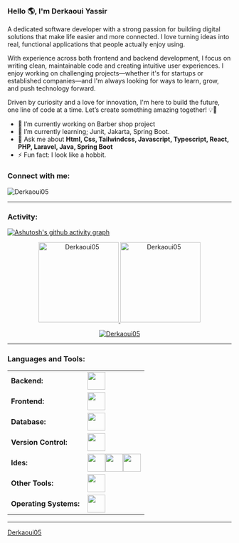 <link rel="stylesheet" type='text/css' href="https://cdn.jsdelivr.net/gh/devicons/devicon@latest/devicon.min.css" />

### Hello 🌎, I'm Derkaoui Yassir

A dedicated software developer with a strong passion for building digital solutions that make life easier and more connected. I love turning ideas into real, functional applications that people actually enjoy using.

With experience across both frontend and backend development, I focus on writing clean, maintainable code and creating intuitive user experiences. I enjoy working on challenging projects—whether it's for startups or established companies—and I'm always looking for ways to learn, grow, and push technology forward.

Driven by curiosity and a love for innovation, I'm here to build the future, one line of code at a time.
Let’s create something amazing together! 💡🚀

  - 🔭 I’m currently working on Barber shop project
  - 🌱 I’m currently learning; Junit, Jakarta, Spring Boot.
  - 💬 Ask me about **Html, Css, Tailwindcss, Javascript, Typescript, React, PHP, Laravel, Java, Spring Boot**
  - ⚡ Fun fact: I look like a hobbit.

<h3 align="left">Connect with me:</h3>
<p align="left">
<a href="https://www.linkedin.com/in/renato-r-611795133/" target="blank"><i align="center" class="devicon-linkedin-plain colored" alt="derkaoui" height="40" width="60" ></i>
</a>
</p>

<p align="left"> <img src="https://komarev.com/ghpvc/?username=Derkaoui05&label=Profile%20views&color=0e75b6&style=flat" alt="Derkaoui05" /> </p>


------
<h3 align="left">Activity:</h3>

[![Ashutosh's github activity graph](https://github-readme-activity-graph.vercel.app/graph?username=Derkaoui05&bg_color=100f0f&color=4c5e9e&line=4c569e&point=403e41&area=true&hide_border=true)](https://github.com/ashutosh00710/github-readme-activity-graph)

<div align="center">
  <a href="https://github.com/Derkaoui05">
    <img height="180em" src="https://github-readme-stats.vercel.app/api/top-langs?username=Derkaoui05&show_icons=true&locale=en&layout=compact&theme=tokyonight" alt="Derkaoui05"/>
    <img height="180em" src="https://github-readme-stats.vercel.app/api?username=Derkaoui05&show_icons=true&locale=en&layout=compact&theme=tokyonight" alt="Derkaoui05"/>
  </a>
</div>
<p align="center">
  <a href="https://github.com/Derkaoui05">
    <img src="https://github-readme-streak-stats.herokuapp.com/?user=Derkaoui05&&theme=tokyonight" alt="Derkaoui05" />
  </a>
</p>

------
<h3 align="left">Languages and Tools:</h3>
<table>
    <tr>
        <td style="font-weight: bold; padding-right: 10px; vertical-align: center; border: none;">Backend:</td>
        <td><img height="40" src="https://skillicons.dev/icons?i=php,java,laravel,spring,maven,hibernate,nodejs,fastapi,vite"/></td>
    </tr>
    <tr>
        <td style="font-weight: bold; padding-right: 10px; vertical-align: center;">Frontend:</td>
        <td><img height="40" src="https://skillicons.dev/icons?i=react,nextjs,mui,bootstrap,tailwind,html,css,js,ts"/></td>
    </tr>
    <tr>
        <td style="font-weight: bold; padding-right: 10px; vertical-align: center; border: none;">Database:</td>
        <td><img height="40" src="https://skillicons.dev/icons?i=mysql,postgresql,mongodb,supabase"/></td>
    </tr>
    <tr>
        <td style="font-weight: bold; padding-right: 10px; vertical-align: center; border: none;">Version Control:</td>
        <td><img height="40" src="https://skillicons.dev/icons?i=git,github,gitlab,bitbucket"/></td>
    </tr>
    <tr>
        <td style="font-weight: bold; padding-right: 10px; vertical-align: center; border: none;">Ides:</td>
        <td><img height="40" src="https://skillicons.dev/icons?i=vscode,visualstudio,vim"/><img height ="40" src="https://cdn.brandfetch.io/cursor.com/fallback/lettermark/theme/dark/h/256/w/256/icon?c=1bfwsmEH20zzEfSNTed" /><img height="40" src="https://upload.wikimedia.org/wikipedia/commons/thumb/9/9c/IntelliJ_IDEA_Icon.svg/2048px-IntelliJ_IDEA_Icon.svg.png" /></td>
    </tr>
    <tr>
        <td style="font-weight: bold; padding-right: 10px; vertical-align: center; border: none;">Other Tools:</td>
        <td><img height="40" src="https://skillicons.dev/icons?i=notion,figma,bash"/></td>
    </tr>
    <tr>
        <td style="font-weight: bold; padding-right: 10px; vertical-align: center; border: none;">Operating Systems:</td>
        <td><img height="40" src="https://skillicons.dev/icons?i=windows,ubuntu"/></td>
    </tr>
</table>

------
[Derkaoui05](https://github.com/Derkaoui05)

